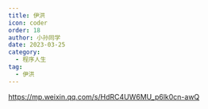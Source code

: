 ```yaml
---
title: 伊洪
icon: coder
order: 18
author: 小孙同学
date: 2023-03-25
category:
  - 程序人生
tag:
  - 伊洪
---
```


https://mp.weixin.qq.com/s/HdRC4UW6MU_p6lk0cn-awQ
